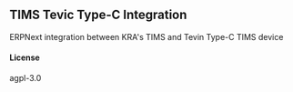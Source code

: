 ## TIMS Tevic Type-C Integration

ERPNext integration between KRA's TIMS and Tevin Type-C TIMS device

#### License

agpl-3.0